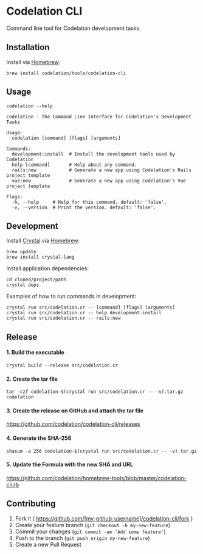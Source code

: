 # Codelation CLI

Command line tool for Codelation development tasks.

## Installation

Install via [Homebrew](http://brew.sh):

```
brew install codelation/tools/codelation-cli
```

## Usage

```
codelation --help
```

```
codelation - The Command Line Interface for Codelation's Development Tasks

Usage:
  codelation [command] [flags] [arguments]

Commands:
  development:install  # Install the development tools used by Codelation
  help [command]       # Help about any command.
  rails:new            # Generate a new app using Codelation's Rails project template
  vue:new              # Generate a new app using Codelation's Vue project template

Flags:
  -h, --help     # Help for this command. default: 'false'.
  -v, --version  # Print the version. default: 'false'.
```

## Development

Install [Crystal](https://crystal-lang.org) via [Homebrew](http://brew.sh):

```
brew update
brew install crystal-lang
```

Install application dependencies:

```
cd cloned/project/path
crystal deps
```

Examples of how to run commands in development:

```
crystal run src/codelation.cr -- [command] [flags] [arguments]
crystal run src/codelation.cr -- help development:install
crystal run src/codelation.cr -- rails:new
```

## Release

#### 1. Build the executable

```
crystal build --release src/codelation.cr
```

#### 2. Create the tar file

```
tar -czf codelation-$(crystal run src/codelation.cr -- -v).tar.gz codelation
```

#### 3. Create the release on GitHub and attach the tar file

<https://github.com/codelation/codelation-cli/releases>

#### 4. Generate the SHA-256

```
shasum -a 256 codelation-$(crystal run src/codelation.cr -- -v).tar.gz
```

#### 5. Update the Formula with the new SHA and URL

<https://github.com/codelation/homebrew-tools/blob/master/codelation-cli.rb>


## Contributing

1. Fork it ( https://github.com/[my-github-username]/codelation-cli/fork )
2. Create your feature branch (`git checkout -b my-new-feature`)
3. Commit your changes (`git commit -am 'Add some feature'`)
4. Push to the branch (`git push origin my-new-feature`)
5. Create a new Pull Request
